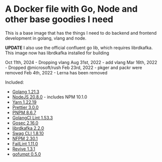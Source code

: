 # A Docker file with Go, Node and other base goodies I need

This is a base image that has the things I need to do backend and frontend development in golang, vlang and node.

**UPDATE** I also use the official confluent go lib, which requires librdkafka. This image now has librdkafka installed for building

Oct 11th, 2024 - Dropping vlang
Aug 31st, 2022 - add vlang
Mar 16th, 2022 - Dropped @microsoft/rush
Feb 23rd, 2022 - pkger and packr were removed
Feb 4th, 2022 - Lerna has been removed

Included:

- [Golang 1.21.3](https://golang.org/dl/)
- [NodeJS 20.8.0](https://nodejs.org/en/download/current/) - includes NPM 10.1.0
- [Yarn 1.22.19](https://www.npmjs.com/package/yarn)
- [Prettier 3.0.0](https://www.npmjs.com/package/prettier)
- [PNPM 8.6.7](https://www.npmjs.com/package/pnpm)
- [GolangCI Lint 1.53.3](https://github.com/golangci/golangci-lint)
- [Gosec 2.16.0](https://github.com/securego/gosec)
- [librdkafka 2.2.0](https://github.com/edenhill/librdkafka)
- [Swag CLI 1.8.10](https://github.com/swaggo/swag)
- [NFPM 2.30.1](https://github.com/goreleaser/nfpm)
- [FailLint 1.11.0](https://github.com/fatih/faillint)
- [Revive 1.3.1](https://github.com/mgechev/revive)
- [gofumpt 0.5.0](https://github.com/mvdan/gofumpt)

